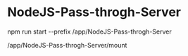 # NodeJS-Pass-throgh-Server

npm run start --prefix /app/NodeJS-Pass-throgh-Server

/app/NodeJS-Pass-throgh-Server/mount